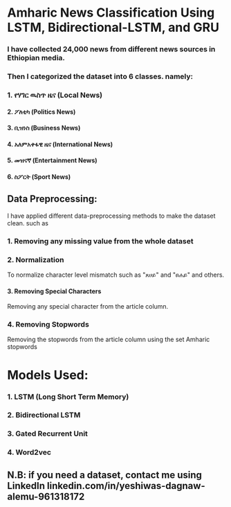 # Amharic News Classification Using LSTM, Bidirectional-LSTM, and GRU
### I have collected 24,000 news  from different news sources in Ethiopian media.
### Then I categorized the dataset into 6 classes. namely:
###    1. የሃገር ዉስጥ ዜና (Local News)
####     2. ፖለቲካ  (Politics News)
####     3. ቢዝነስ (Business News)
####     4. አለምአቀፋዊ ዜና (International News)
####     5. መዝናኛ (Entertainment News)
####     6. ስፖርት (Sport News)
## Data Preprocessing:
I have applied different data-preprocessing methods to make the dataset clean. such as
### 1. Removing any missing value from  the whole dataset
### 2. Normalization
To normalize character level mismatch such as "ጸሀይ" and "ፀሐይ" and others.
#### 3. Removing Special Characters
Removing any special character from the article column.
### 4. Removing Stopwords
Removing the stopwords from the article column using the set Amharic stopwords


# <b>Models Used:</b>
### 1. LSTM (Long Short Term Memory)
### 2. Bidirectional LSTM
### 3. Gated Recurrent Unit
### 4. Word2vec
## <b> N.B: if you need a dataset, contact me using LinkedIn </b> <a>linkedin.com/in/yeshiwas-dagnaw-alemu-961318172 </a>
